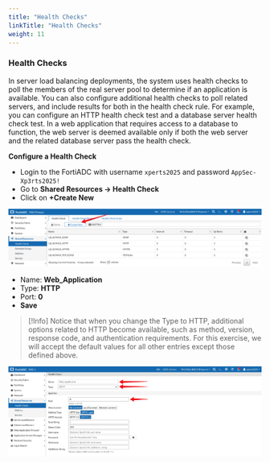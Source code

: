 ```yaml
---
title: "Health Checks"
linkTitle: "Health Checks"
weight: 11
---
```

### **Health Checks**

In server load balancing deployments, the system uses health checks to poll the members of the real server pool to determine if an application is available. You can also configure additional health checks to poll related servers, and include results for both in the health check rule. For example, you can configure an HTTP health check test and a database server health check test. In a web application that requires access to a database to function, the web server is deemed available only if both the web server and the related database server pass the health check.

**Configure a Health Check**
- Login to the FortiADC with username ```xperts2025``` and password ```AppSec-Xp3rts2025!```
- Go to **Shared Resources → Health Check**
- Click on **+Create New**

![](fad-shared-resources.png)

- Name: **Web_Application**
- Type: **HTTP**
- Port: **0**
- **Save**

> [!Info]
> Notice that when you change the Type to HTTP, additional options related to HTTP become available, such as method, version, response code, and authentication requirements. For this exercise, we will accept the default values for all other entries except those defined above.

![](web-app-healthck.png)